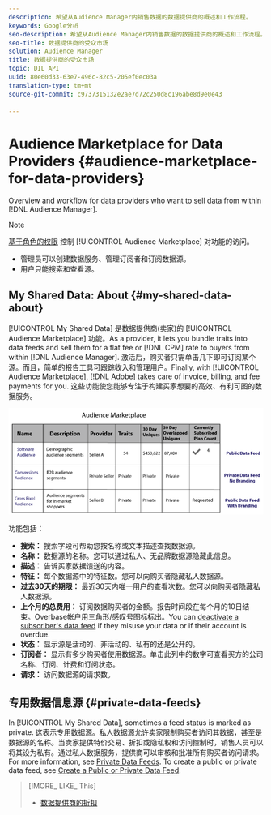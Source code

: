 ```yaml
---
description: 希望从Audience Manager内销售数据的数据提供商的概述和工作流程。
keywords: Google分析
seo-description: 希望从Audience Manager内销售数据的数据提供商的概述和工作流程。
seo-title: 数据提供商的受众市场
solution: Audience Manager
title: 数据提供商的受众市场
topic: DIL API
uuid: 80e60d33-63e7-496c-82c5-205ef0ec03a
translation-type: tm+mt
source-git-commit: c9737315132e2ae7d72c250d8c196abe8d9e0e43

---
```



# Audience Marketplace for Data Providers {#audience-marketplace-for-data-providers}

Overview and workflow for data providers who want to sell data from within [!DNL Audience Manager].

<!-- c_marketplace_provider.xml -->

>[!NOTE]
>
>[基于角色的权限](../../../reporting/reports-dashboard.md) 控制 [!UICONTROL Audience Marketplace] 对功能的访问。
>
>* 管理员可以创建数据服务、管理订阅者和订阅数据源。
>* 用户只能搜索和查看源。


## My Shared Data: About {#my-shared-data-about}

[!UICONTROL My Shared Data] 是数据提供商(卖家)的 [!UICONTROL Audience Marketplace] 功能。As a provider, it lets you bundle traits into data feeds and sell them for a flat fee or [!DNL CPM] rate to buyers from within [!DNL Audience Manager]. 激活后，购买者只需单击几下即可订阅某个源。而且，简单的报告工具可跟踪收入和管理用户。Finally, with [!UICONTROL Audience Marketplace], [!DNL Adobe] takes care of invoice, billing, and fee payments for you. 这些功能使您能够专注于构建买家想要的高效、有利可图的数据服务。

![](assets/seller_marketplace.png)

<!-- c_myshared_data.xml -->

功能包括：

* **搜索：** 搜索字段可帮助您按名称或文本描述查找数据源。
* **名称：** 数据源的名称。您可以通过私人、无品牌数据源隐藏此信息。
* **描述：** 告诉买家数据馈送的内容。
* **特征：** 每个数据源中的特征数。您可以向购买者隐藏私人数据源。
* **过去30天的期限：** 最近30天内唯一用户的查看次数。您可以向购买者隐藏私人数据源。
* **上个月的总费用：** 订阅数据购买者的金额。报告时间段在每个月的10日结束。Overbase帐户用三角形/感叹号图标标出。You can [deactivate a subscriber's data feed](../../../features/audience-marketplace/marketplace-data-providers/marketplace-create-manage-feeds.md#deactivate-data-feed) if they misuse your data or if their account is overdue.
* **状态：** 显示源是活动的、非活动的、私有的还是公开的。
* **订阅者：** 显示有多少购买者使用数据源。单击此列中的数字可查看买方的公司名称、订阅、计费和订阅状态。
* **请求：** 访问数据源的请求数。

## 专用数据信息源 {#private-data-feeds}

In [!UICONTROL My Shared Data], sometimes a feed status is marked as private. 这表示专用数据源。私人数据源允许卖家限制购买者访问其数据，甚至是数据源的名称。当卖家提供特价交易、折扣或隐私权和访问控制时，销售人员可以将其设为私有。通过私人数据服务，提供商可以审核和批准所有购买者访问请求。For more information, see [Private Data Feeds](../../../features/audience-marketplace/marketplace-private-feeds.md). To create a public or private data feed, see [Create a Public or Private Data Feed](../../../features/audience-marketplace/marketplace-data-providers/marketplace-create-manage-feeds.md#create-public-private-data-feed).

>[!MORE_ LIKE_ This]
>
>* [数据提供商的折扣](../../../features/audience-marketplace/marketplace-data-providers/marketplace-create-manage-feeds.md#discounts)

